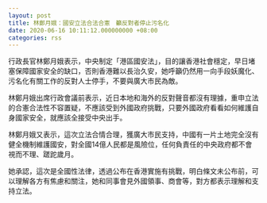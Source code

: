 ```yaml
---
layout: post
title: 林鄭月娥：國安立法合法合憲　籲反對者停止污名化
date: 2020-06-16 10:11:12.000000000 +08:00
categories: rss
---
```


行政長官林鄭月娥表示，中央制定「港區國安法」，目的讓香港社會穩定，早日堵塞保障國家安全的缺口，否則香港難以長治久安，她呼籲仍然用一向手段妖魔化、污名化有關工作的反對人士停手，不要與廣大市民為敵。

林鄭月娥出席行政會議前表示，近日本地和海外的反對聲音都沒有理據，重申立法的合憲合法性不容置疑，不應該受到外國政府挑戰，只要外國政府看看如何維護自身國家安全，就應該全接受中央出手。

林鄭月娥又表示，這次立法合情合理，獲廣大市民支持，中國有一片土地完全沒有健全機制維護國安，對全國14億人民都是風險位，任何負責任的中央政府都不會視而不理、蹉跎歲月。

她承認，這次是全國性法律，透過公布在香港實施有挑戰，明白條文未公布前，可以理解各方有焦慮和關注，她和同事會見外國領事、商會等，對方都表示理解和支持立法。
